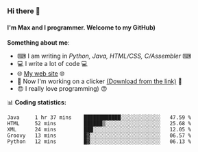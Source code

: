 ### Hi there 👋
#### I'm Max and I programmer. Welcome to my GitHub)

**Something about me**:
- ⌨ I am writing in _Python, Java, HTML/CSS, C/Assembler_ ⌨
- 💻 I write a lot of code 💻
- 🌐 [My web site](https://merive.herokuapp.com/) 🌐
- 🔘 Now I'm working on a clicker [(Download from the link)](https://merive.herokuapp.com/press1mtimes) 🔘
- 😍 I really love programming) 😍

📊 **Coding statistics:**
<!--START_SECTION:waka-->
```text
Java     1 hr 37 mins    ████████████░░░░░░░░░░░░░   47.59 % 
HTML     52 mins         ██████▒░░░░░░░░░░░░░░░░░░   25.68 % 
XML      24 mins         ███░░░░░░░░░░░░░░░░░░░░░░   12.05 % 
Groovy   13 mins         █▓░░░░░░░░░░░░░░░░░░░░░░░   06.57 % 
Python   12 mins         █▓░░░░░░░░░░░░░░░░░░░░░░░   06.13 % 
```
<!--END_SECTION:waka-->
